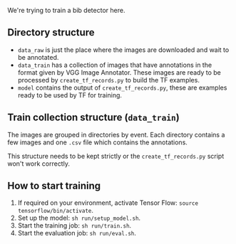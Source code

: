 We're trying to train a bib detector here.

## Directory structure

  - `data_raw` is just the place where the images are downloaded and wait to be
    annotated.
  - `data_train` has a collection of images that have annotations in the format
    given by VGG Image Annotator. These images are ready to be processed by
    `create_tf_records.py` to build the TF examples.
  - `model` contains the output of `create_tf_records.py`, these are examples
    ready to be used by TF for training.

## Train collection structure (`data_train`)

The images are grouped in directories by event. Each directory contains a few
images and one `.csv` file which contains the annotations.

This structure needs to be kept strictly or the `create_tf_records.py` script
won't work correctly.

## How to start training

 1. If required on your environment, activate Tensor Flow:
    `source tensorflow/bin/activate`.
 2. Set up the model: `sh run/setup_model.sh`.
 3. Start the training job: `sh run/train.sh`.
 4. Start the evaluation job: `sh run/eval.sh`.
